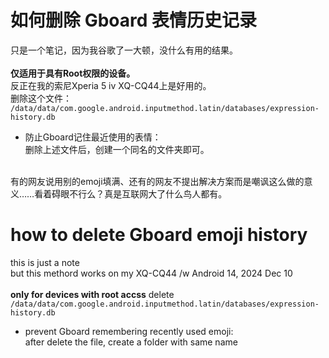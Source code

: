 # 如何删除 Gboard 表情历史记录
只是一个笔记，因为我谷歌了一大顿，没什么有用的结果。<br>
<br>
**仅适用于具有Root权限的设备。**<br>
反正在我的索尼Xperia 5 iv XQ-CQ44上是好用的。<br>
删除这个文件：<br>
`/data/data/com.google.android.inputmethod.latin/databases/expression-history.db`
* 防止Gboard记住最近使用的表情：<br>
删除上述文件后，创建一个同名的文件夹即可。<br>
<br>
有的网友说用别的emoji填满、还有的网友不提出解决方案而是嘲讽这么做的意义……看着碍眼不行么？真是互联网大了什么鸟人都有。<br>

# how to delete Gboard emoji history
this is just a note<br>
but this methord works on my XQ-CQ44 /w Android 14, 2024 Dec 10<br>
<br>
**only for devices with root accss**
delete<br>
`/data/data/com.google.android.inputmethod.latin/databases/expression-history.db`
* prevent Gboard remembering recently used emoji:<br>
after delete the file, create a folder with same name<br>
